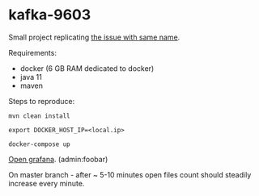 # kafka-9603

Small project replicating [the issue with same name](https://issues.apache.org/jira/browse/KAFKA-9603).

Requirements:
* docker (6 GB RAM dedicated to docker)
* java 11
* maven

Steps to reproduce:

`mvn clean install`

`export DOCKER_HOST_IP=<local.ip>`

`docker-compose up`

[Open grafana](http://localhost:3000/d/Zb54iIqZk/open-files?panelId=2&fullscreen&orgId=1&refresh=10s). (admin:foobar)

On master branch - after ~ 5-10 minutes open files count should steadily increase every minute.